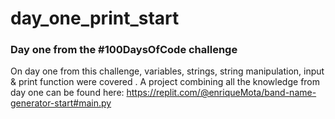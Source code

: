 # day_one_print_start
### Day one from the #100DaysOfCode challenge

On day one from this challenge, variables, strings, string manipulation, input & print function were covered
. A project combining all the knowledge from day one can be found here:
https://replit.com/@enriqueMota/band-name-generator-start#main.py
